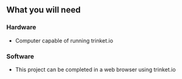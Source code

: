 ## What you will need

### Hardware

+ Computer capable of running trinket.io

### Software

+ This project can be completed in a web browser using trinket.io

